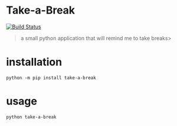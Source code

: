 # Take-a-Break
[![Build Status](https://travis-ci.org/paulbrodner/take-a-break.svg?branch=master)](https://travis-ci.org/paulbrodner/take-a-break)
> a small python application that will remind me to take breaks>

# installation
```
python -m pip install take-a-break
```

# usage
```
python take-a-break
```